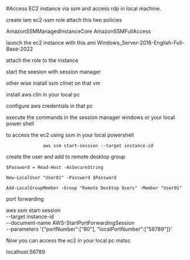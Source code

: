 #Access EC2 instance via ssm and access rdp in local machine.




create iam ec2-ssm role
attach this two policies

AmazonSSMManagedInstanceCore
AmazonSSMFullAccess


launch the ec2 instance with this ami
Windows_Server-2016-English-Full-Base-2022

attach the role  to the instance


start the seesion with session manager

other wise inatall ssm clinet on that vm

install aws clin in your local pc

configure aws credentials in that pc 

execute the commands in the session manager windows or your local power shell

to access the ec2 using ssm in your local powershell

                  aws ssm start-session --target instance-id

create the user and add to remote desktop group

    $Password = Read-Host -AsSecureString
	
	New-LocalUser "User01" -Password $Password
	
	Add-LocalGroupMember -Group "Remote Desktop Users" -Member "User01"

port forwarding

aws ssm start-session \
    --target instance-id \
    --document-name AWS-StartPortForwardingSession \
    --parameters '{"portNumber":["80"], "localPortNumber":["56789"]}'
	
	
Now you can access the ec2 in your local pc mstsc 

localhost:56789




